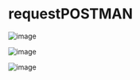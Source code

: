 # requestPOSTMAN

![image](https://github.com/user-attachments/assets/f116594e-eb6d-4adc-b958-cc5272659665)

![image](https://github.com/user-attachments/assets/2331099a-3d8b-47d2-b562-5ef9fff817d6)

![image](https://github.com/user-attachments/assets/e01e47d9-9211-48ab-b62e-ac4a2abf4b81)
